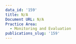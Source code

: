 ```yaml
---
data_id: '159'
title: N/A
Document URL: N/A
Practice Area:
  - Monitoring and Evaluation
publications_slug: '159'
---
```


